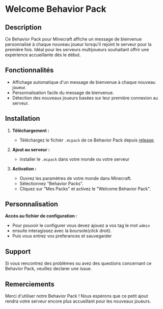 # Welcome Behavior Pack

## Description

Ce Behavior Pack pour Minecraft affiche un message de bienvenue personnalisé à chaque nouveau joueur lorsqu'il rejoint le serveur pour la première fois. Idéal pour les serveurs multijoueurs souhaitant offrir une expérience accueillante dès le début.

## Fonctionnalités

- Affichage automatique d'un message de bienvenue à chaque nouveau joueur.
- Personnalisation facile du message de bienvenue.
- Détection des nouveaux joueurs basées sur leur première connexion au serveur.

## Installation

1. **Téléchargement :**
   - Téléchargez le fichier `.mcpack` de ce Behavior Pack depuis [release](https://github.com/FaouzKK/welcome-message-minecraft-bedrock-BP/releases).

2. **Ajout au serveur :**
   - installer le `.mcpack` dans votre monde ou votre serveur

3. **Activation :**
   - Ouvrez les paramètres de votre monde dans Minecraft.
   - Sélectionnez "Behavior Packs".
   - Cliquez sur "Mes Packs" et activez le "Welcome Behavior Pack".


## Personnalisation

 **Accès au fichier de configuration :**
   - Pour pouvoir le configurer vous devez ajouez a vos tag le mot `admin`
   - ensuite interagissez avec la boursole(click droit).
   - Puis vous entrez vos preferances et sauvegarder


## Support

Si vous rencontrez des problèmes ou avez des questions concernant ce Behavior Pack, veuillez declarer une issue.

## Remerciements

Merci d'utiliser notre Behavior Pack ! Nous espérons que ce petit ajout rendra votre serveur encore plus accueillant pour les nouveaux joueurs.
